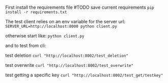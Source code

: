 First install the requirements file #TODO save current requirements
`
pip install -r requirements.txt
`

The test client relies on an env variable for the server url:
`
SERVER_URL=http://localhost:8000 python client.py
`

otherwise start like:
`
python client.py
`

and to test from cli:

test deletion
`
curl "http://localhost:8002/test_deletion"
`

test overwrite
`
curl "http://localhost:8002/test_overwrite"
`

test getting a specific key
`
curl "http://localhost:8002/test_get/testkey"
`
